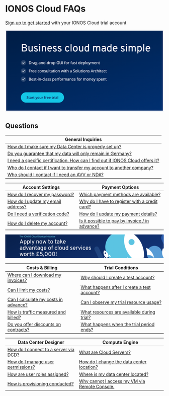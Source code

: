 # IONOS Cloud FAQs

[Sign up to get started](https://cloud.ionos.com/compute/signup) with your IONOS Cloud trial account

![Sign up to get started with your IONOS Cloud trial account!](/images//uncompromise_cloud.png)

## Questions

| General Inquiries                                                                                                                                                                                                                   |
| ----------------------------------------------------------------------------------------------------------------------------------------------------------------------------------------------------------------------------------- |
| [How do I make sure my Data Center is properly set up?](general-information/frequently-asked-questions/general-inquiries.md#how-do-i-ensure-my-data-center-is-properly-set-up)                                                    |
| [Do you guarantee that my data will only remain in Germany?](general-information/frequently-asked-questions/general-inquiries.md#do-you-guarantee-that-my-data-will-only-remain-in-germany)                                       |
| [I need a specific certification. How can I find out if IONOS Cloud offers it?](general-information/frequently-asked-questions/general-inquiries.md#i-need-a-specific-certification.-how-can-i-find-out-if-ionos-cloud-offers-it) |
| [Who do I contact if I want to transfer my account to another company?](general-information/frequently-asked-questions/general-inquiries.md#who-do-i-contact-if-i-want-to-transfer-my-account-to-another-company)                 |
| [Who should I contact if I need an AVV or NDA?](general-information/frequently-asked-questions/general-inquiries.md#who-should-i-contact-if-i-need-an-auftragsverarbeitungsvertrag-avv)                                                                 |

| Account Settings                                                                                                                           | Payment Options                                                                                                                                                                     |
| ------------------------------------------------------------------------------------------------------------------------------------------ | ----------------------------------------------------------------------------------------------------------------------------------------------------------------------------------- |
| [How do I recover my password?](general-information/frequently-asked-questions/account-settings.md#how-do-i-recover-my-password)         | [Which payment methods are available?](general-information/frequently-asked-questions/payment-options.md#q-which-payment-methods-are-available)                                     |
| [How do I update my email address?](general-information/frequently-asked-questions/account-settings.md#how-do-i-update-my-email-address) | [Why do I have to register with a credit card?](general-information/frequently-asked-questions/payment-options.md#q-why-do-i-have-to-register-with-a-credit-card)                   |
| [Do I need a verification code?](general-information/frequently-asked-questions/account-settings.md#do-i-need-a-verification-code)       | [How do I update my payment details?](general-information/frequently-asked-questions/payment-options.md#how-do-i-update-my-payment-details)                                       |
| [How do I delete my account?](general-information/frequently-asked-questions/account-settings.md#how-do-i-delete-my-account)             | [Is it possible to pay by invoice / in advance?](general-information/frequently-asked-questions/payment-options.md#is-it-possible-to-pay-by-invoice-or-in-advance) |

![Click here to learn more about the IONOS Cloud Startup Initiative!](/images/ionos_cloud_startup.png)

| Costs & Billing                                                                                                                                      | Trial Conditions                                                                                                                                               |
| ---------------------------------------------------------------------------------------------------------------------------------------------------- | -------------------------------------------------------------------------------------------------------------------------------------------------------------- |
| [Where can I download my invoices?](general-information/frequently-asked-questions/costs-and-billing.md#q-where-can-i-download-my-invoices)          | [Why should I create a test account?](general-information/frequently-asked-questions/trial-conditions.md#why-should-i-create-a-test-account)                 |
| [Can I limit my costs?](general-information/frequently-asked-questions/costs-and-billing.md#can-i-limit-my-costs)                                  | [What happens after I create a test account?](general-information/frequently-asked-questions/trial-conditions.md#what-happens-after-i-create-a-test-account) |
| [Can I calculate my costs in advance?](general-information/frequently-asked-questions/costs-and-billing.md#q-can-i-calculate-my-expenses-in-advance) | [Can I observe my trial resource usage?](general-information/frequently-asked-questions/trial-conditions.md#can-i-observe-my-trial-resource-usage)           |
| [How is traffic measured and billed?](general-information/frequently-asked-questions/costs-and-billing.md#how-is-traffic-measured-and-billed)      | [What resources are available during trial?](general-information/frequently-asked-questions/trial-conditions.md#what-resources-are-available-during-the-trial)   |
| [Do you offer discounts on contracts?](general-information/frequently-asked-questions/costs-and-billing.md#q-do-you-offer-discounts-on-contracts)    | [What happens when the trial period ends?](general-information/frequently-asked-questions/trial-conditions.md#what-happens-when-the-trial-period-ends)       |

| Data Center Designer                                                                                                                                         | Compute Engine                                                                                                                                           |
| ------------------------------------------------------------------------------------------------------------------------------------------------------------ | -------------------------------------------------------------------------------------------------------------------------------------------------------- |
| [How do I connect to a server via DCD?](general-information/frequently-asked-questions/data-center-designer.md#how-do-i-connect-to-a-server-using-the-dcd) | [What are Cloud Servers?](general-information/frequently-asked-questions/compute-engine.md#q-what-are-cloud-servers)                                     |
| [How do I manage user permissions?](general-information/frequently-asked-questions/data-center-designer.md#how-do-i-manage-user-permissions)               | [How do I change the data center location?](general-information/frequently-asked-questions/compute-engine.md#q-how-do-i-change-the-data-center-location) |
| [How are user roles assigned?](general-information/frequently-asked-questions/data-center-designer.md#how-are-user-roles-assigned)                         | [Where is my data center located?](general-information/frequently-asked-questions/compute-engine.md#where-is-my-data-center-located)                   |
| [How is provisioning conducted?](general-information/frequently-asked-questions/data-center-designer.md#q-how-is-provisioning-conducted)                     | [Why cannot I access my VM via Remote Console.](general-information/frequently-asked-questions/compute-engine.md#why-cannot-i-access-my-vm-via-remote-console)    |
